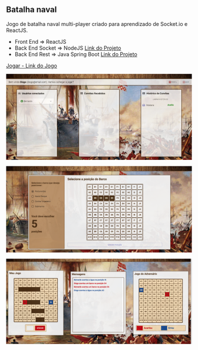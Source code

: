 ## Batalha naval

Jogo de batalha naval multi-player criado para aprendizado de Socket.io e ReactJS.

- Front End => ReactJS
- Back End Socket => NodeJS [Link do Projeto](https://github.com/diogorolins/new-battleship-socket)
- Back End Rest => Java Spring Boot [Link do Projeto](https://github.com/diogorolins/new-battleship-backend)

[Jogar - Link do Jogo](http://batalhanaval.diogorolins.com.br)

<p align="center">
  <img alt="Página de integração" src="./src/assets/img/batcap1.png" />
</p>

<p align="center">
  <img alt="Montagem do jogo" src="./src/assets/img/capbat2.png" />
</p>

<p align="center">
  <img alt="Jogo" src="./src/assets/img/batcap3.png" />
</p>
